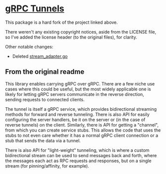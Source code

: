 # [gRPC Tunnels](https://github.com/jhump/grpctunnel)

This package is a hard fork of the project linked above.

There weren't any existing copyright notices, aside from the LICENSE file, so I've added the license header (to the
original files), for clarity.

Other notable changes:

- Deleted
  [stream_adapter.go](https://github.com/jhump/grpctunnel/blob/525f1361e55b62188ee09dedceed5b12a6fdb0f3/stream_adapter.go)

## From the original readme

This library enables carrying gRPC over gRPC. There are a few niche use cases where this could be useful, but the most
widely applicable one is likely for letting gRPC servers communicate in the reverse direction, sending requests to
connected clients.

The tunnel is itself a gRPC service, which provides bidirectional streaming methods for forward and reverse tunneling.
There is also API for easily configuring the server handlers, be it on the server or (in the case of reverse tunnels) on
the client. Similarly, there is API for getting a "channel", from which you can create service stubs. This allows the
code that uses the stubs to not even care whether it has a normal gRPC client connection or a stub that sends the data
via a tunnel.

There is also API for "light-weight" tunneling, which is where a custom bidirectional stream can be used to send
messages back and forth, where the messages each act as RPC requests and responses, but on a single stream (for
pinning/affinity, for example).
